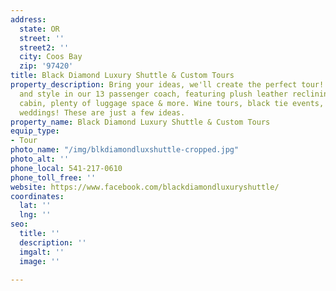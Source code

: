 ```yaml
---
address:
  state: OR
  street: ''
  street2: ''
  city: Coos Bay
  zip: '97420'
title: Black Diamond Luxury Shuttle & Custom Tours
property_description: Bring your ideas, we'll create the perfect tour! Travel in luxury
  and style in our 13 passenger coach, featuring plush leather reclining seats, climate-controlled
  cabin, plenty of luggage space & more. Wine tours, black tie events, family adventures,
  weddings! These are just a few ideas.
property_name: Black Diamond Luxury Shuttle & Custom Tours
equip_type:
- Tour
photo_name: "/img/blkdiamondluxshuttle-cropped.jpg"
photo_alt: ''
phone_local: 541-217-0610
phone_toll_free: ''
website: https://www.facebook.com/blackdiamondluxuryshuttle/
coordinates:
  lat: ''
  lng: ''
seo:
  title: ''
  description: ''
  imgalt: ''
  image: ''

---
```

